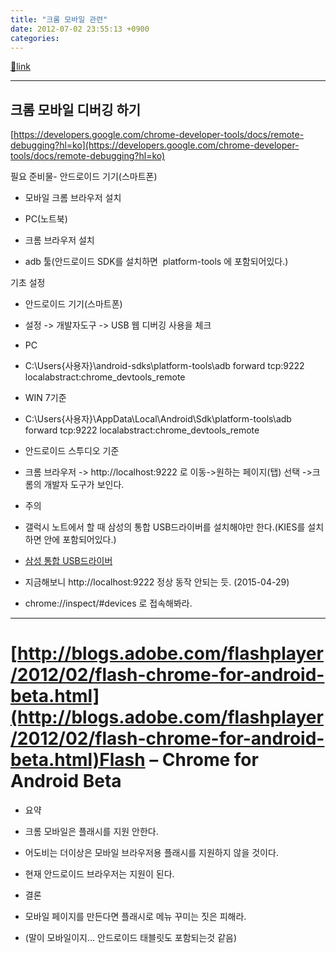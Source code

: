 ```yaml
---
title: "크롬 모바일 관련"
date: 2012-07-02 23:55:13 +0900
categories: 
---
```

[🔗link](http://www.mins01.com/mh/tech/read/780)
***


크롬 모바일 디버깅 하기
-------------

[https://developers.google.com/chrome-developer-tools/docs/remote-debugging?hl=ko](https://developers.google.com/chrome-developer-tools/docs/remote-debugging?hl=ko)  


필요 준비물- 안드로이드 기기(스마트폰)
- 모바일 크롬 브라우저 설치

- PC(노트북)
- 크롬 브라우저 설치
- adb 툴(안드로이드 SDK를 설치하면 
platform-tools 에 포함되어있다.)


기초 설정



- 안드로이드 기기(스마트폰) 
- 설정 -&gt; 개발자도구 -&gt; USB 웹 디버깅 사용을 체크

- PC
- C:\Users\{사용자}\android-sdks\platform-tools\adb forward tcp:9222 localabstract:chrome_devtools_remote
- WIN 7기준

- C:\Users\{사용자}\AppData\Local\Android\Sdk\platform-tools\adb forward tcp:9222 localabstract:chrome_devtools_remote
- 안드로이드 스투디오 기준

- 크롬 브라우저 -&gt; http://localhost:9222 로 이동-&gt;원하는 페이지(탭) 선택 -&gt;크롬의 개발자 도구가 보인다.
- 주의
- 갤럭시 노트에서 할 때 삼성의 통합 USB드라이버를 설치해야만 한다.(KIES를 설치하면 안에 포함되어있다.)
- [삼성 통합 USB드라이버](http://www.samsung.com/sec/support/pcApplication/KIES)


- 지금해보니 http://localhost:9222 정상 동작 안되는 듯. (2015-04-29)
- chrome://inspect/#devices 로 접속해봐라.



- - - - - -

  
[http://blogs.adobe.com/flashplayer/2012/02/flash-chrome-for-android-beta.html](http://blogs.adobe.com/flashplayer/2012/02/flash-chrome-for-android-beta.html)Flash – Chrome for Android Beta
===============================

- 요약
- 크롬 모바일은 플래시를 지원 안한다.
- 어도비는 더이상은 모바일 브라우저용 플래시를 지원하지 않을 것이다.
- 현재 안드로이드 브라우저는 지원이 된다.

- 결론
- 모바일 페이지를 만든다면 플래시로 메뉴 꾸미는 짓은 피해라.
- (말이 모바일이지... 안드로이드 태블릿도 포함되는것 같음)


  

